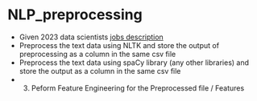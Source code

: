 # NLP_preprocessing
- Given 2023 data scientists <a href="https://www.kaggle.com/datasets/diegosilvadefrana/2023-data-scientists-jobs-descriptions">jobs description<a>
- Preprocess the text data using NLTK and store the output of preprocessing as a column in the same csv file				
- Preprocess the text data using spaCy library (any other libraries) and store the output as a column in the same csv file 
- 3. Peform Feature Engineering for the Preprocessed file / Features 


